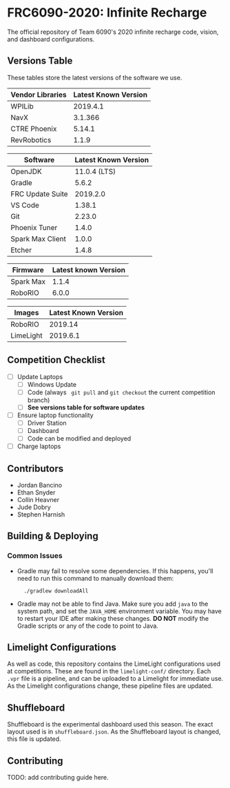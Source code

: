 # FRC6090-2020: Infinite Recharge
The official repository of Team 6090's 2020 infinite recharge code, vision, and dashboard configurations.

## Versions Table
These tables store the latest versions of the software we use.

| Vendor Libraries | Latest Known Version |
|------------------|----------------------|
| WPILib           | 2019.4.1             |
| NavX             | 3.1.366              |
| CTRE Phoenix     | 5.14.1               |
| RevRobotics      | 1.1.9                |

| Software         | Latest Known Version |
|------------------|----------------------|
| OpenJDK          | 11.0.4 (LTS)         |
| Gradle           | 5.6.2                |
| FRC Update Suite | 2019.2.0             |
| VS Code          | 1.38.1               |
| Git              | 2.23.0               |
| Phoenix Tuner    | 1.4.0                |
| Spark Max Client | 1.0.0                |
| Etcher           | 1.4.8                |

| Firmware  | Latest known Version |
|-----------|----------------------|
| Spark Max | 1.1.4                |
| RoboRIO   | 6.0.0                |

| Images    | Latest Known Version |
|-----------|----------------------|
| RoboRIO   | 2019.14              |
| LimeLight | 2019.6.1             |

## Competition Checklist
- [ ] Update Laptops
    - [ ] Windows Update
    - [ ] Code (always ` git pull` and `git checkout` the current competition branch)
    - [ ] **See versions table for software updates**
- [ ] Ensure laptop functionality
    - [ ] Driver Station
    - [ ] Dashboard
    - [ ] Code can be modified and deployed
- [ ] Charge laptops

## Contributors
- Jordan Bancino
- Ethan Snyder
- Collin Heavner
- Jude Dobry
- Stephen Harnish

## Building & Deploying
### Common Issues
- Gradle may fail to resolve some dependencies. If this happens, you'll need to run this command to manually download
them: 

        ./gradlew downloadAll

- Gradle may not be able to find Java. Make sure you add `java` to the system path, and set the `JAVA_HOME` environment variable. You may have to restart your IDE after making these changes. **DO NOT** modify the Gradle scripts or any of the code to point to Java.

## Limelight Configurations
As well as code, this repository contains the LimeLight configurations used at competitions. These are found in the `limelight-conf/` directory. Each `.vpr` file is a pipeline, and can be uploaded to a Limelight for immediate use. As the Limelight configurations change, these pipeline files are updated.

## Shuffleboard
Shuffleboard is the experimental dashboard used this season. The exact layout used is in `shuffleboard.json`. As the Shuffleboard layout is changed, this file is updated.

## Contributing
TODO: add contributing guide here.
